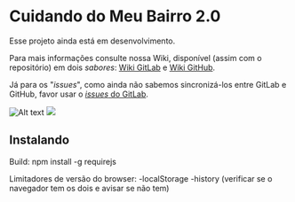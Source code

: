 # Cuidando do Meu Bairro 2.0

Esse projeto ainda está em desenvolvimento.

Para mais informações consulte nossa Wiki, disponível (assim com o repositório) em dois *sabores*: [Wiki GitLab](https://gitlab.com/ok-br/cuidando2/wikis/home) e [Wiki GitHub](https://github.com/okfn-brasil/cuidando2/wiki).

Já para os "*issues*", como ainda não sabemos sincronizá-los entre GitLab e GitHub, favor usar o [*issues* do GitLab](https://gitlab.com/ok-br/cuidando2/issues).

![Alt text](https://rawgit.com/okfn-brasil/cuidando2/master/doc/images/cuidando2_arq2.svg)
<img src="https://rawgit.com/okfn-brasil/cuidando2/master/doc/images/cuidando2_arq2.svg">

## Instalando

Build:
npm install -g requirejs


Limitadores de versão do browser:
-localStorage
-history
(verificar se o navegador tem os dois e avisar se não tem)
